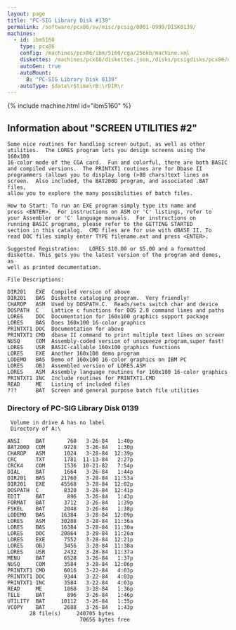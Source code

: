 ```yaml
---
layout: page
title: "PC-SIG Library Disk #139"
permalink: /software/pcx86/sw/misc/pcsig/0001-0999/DISK0139/
machines:
  - id: ibm5160
    type: pcx86
    config: /machines/pcx86/ibm/5160/cga/256kb/machine.xml
    diskettes: /machines/pcx86/diskettes.json,/disks/pcsigdisks/pcx86/diskettes.json
    autoGen: true
    autoMount:
      B: "PC-SIG Library Disk 0139"
    autoType: $date\r$time\rB:\rDIR\r
---
```


{% include machine.html id="ibm5160" %}

## Information about "SCREEN UTILITIES #2"

    Some nice routines for handling screen output, as well as other
    utilities.  The LORES program lets you design screens using the 160x100
    16-color mode of the CGA card.  Fun and colorful, there are both BASIC
    and compiled versions.  The PRINTXT1 routines are for Dbase II
    programmers (allows you to display long (>80 chars)text lines on
    screen.  Also included, the BAT200D program, and associated .BAT files,
    allow you to explore the many possibilities of batch files.
    
    How to Start: To run an EXE program simply type its name and
    press <ENTER>.  For instructions on ASM or 'C' listings, refer to
    your Assembler or 'C' language manuals.  For instructions on
    running BASIC programs, please refer to the GETTING STARTED
    section in this catalog.  CMD files are for use with dBASE II. To
    read DOC files simply enter TYPE filename.ext and press <ENTER>.
    
    Suggested Registration:   LORES $10.00 or $5.00 and a formatted
    diskette. This gets you the latest version of the program and demos, as
    well as printed documentation.
    
    File Descriptions:
    
    DIR201   EXE  Compiled version of above
    DIR201   BAS  Diskette cataloging program.  Very friendly!
    CHAROP   ASM  Used by DOSPATH.C.  Reads/sets switch char and device
    DOSPATH  C    Lattice c functions for DOS 2.0 command lines and paths
    LORES    DOC  Documentation for 160x100 graphics support package
    LORES    BAS  Does 160x100 16-color graphics
    PRINTXT1 DOC  Documentation for above
    PRINTXT1 CMD  dbase II command to print multiple text lines on screen
    NUSQ     COM  Assembly-coded version of unsqueeze program,super fast!
    LORES    USR  BASIC-callable 160x100 graphics functions
    LORES    EXE  Another 160x100 demo program
    LODEMO   BAS  Demo of 160x100 16-color graphics on IBM PC
    LORES    OBJ  Assembled version of LORES.ASM
    LORES    ASM  Assembly language routines for 160x100 16-color graphics
    PRINTXT1 INC  Include routines for PRINTXT1.CMD
    READ     ME   Listing of included files
    ???      BAT  Screen and general purpose batch file utilities

### Directory of PC-SIG Library Disk 0139

     Volume in drive A has no label
     Directory of A:\

    ANSI     BAT       768   3-26-84   1:40p
    BAT200D  COM      9728   3-26-84   1:30p
    CHAROP   ASM      1024   3-28-84  12:39p
    CRC      TXT      1781  11-13-84   2:27p
    CRCK4    COM      1536  10-21-82   7:54p
    DIAL     BAT      1664   3-26-84   1:44p
    DIR201   BAS     21760   3-28-84  11:53a
    DIR201   EXE     45568   3-28-84  12:02p
    DOSPATH  C        8320   3-28-84  12:41p
    EDIT     BAT       896   3-26-84   1:43p
    FORMAT   BAT      3712   3-26-84   1:39p
    FSKEL    BAT      2048   3-26-84   1:38p
    LODEMO   BAS     16384   3-28-84  12:09p
    LORES    ASM     30208   3-28-84  11:36a
    LORES    BAS     16384   3-28-84  11:30a
    LORES    DOC     20864   3-28-84  11:26a
    LORES    EXE      7552   3-28-84  12:21p
    LORES    OBJ      3456   3-28-84  11:38a
    LORES    USR      2432   3-28-84  11:37a
    MENU     BAT      6528   3-26-84   1:37p
    NUSQ     COM      3584   3-28-84  12:06p
    PRINTXT1 CMD      6016   3-22-84   4:03p
    PRINTXT1 DOC      9344   3-22-84   4:03p
    PRINTXT1 INC      3584   3-22-84   4:03p
    READ     ME       1868   3-28-84   1:36p
    TELE     BAT       896   3-26-84   1:46p
    UTILITY  BAT     10112   3-26-84   1:35p
    VCOPY    BAT      2688   3-26-84   1:43p
           28 file(s)     240705 bytes
                           70656 bytes free
